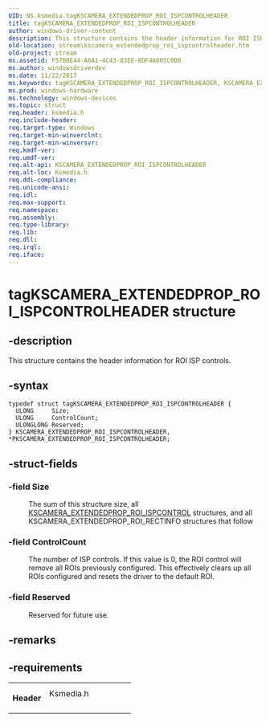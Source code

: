 ```yaml
---
UID: NS.ksmedia.tagKSCAMERA_EXTENDEDPROP_ROI_ISPCONTROLHEADER
title: tagKSCAMERA_EXTENDEDPROP_ROI_ISPCONTROLHEADER
author: windows-driver-content
description: This structure contains the header information for ROI ISP controls.
old-location: stream\kscamera_extendedprop_roi_ispcontrolheader.htm
old-project: stream
ms.assetid: F57B0E44-A6A1-4C43-83EE-8DF4A605C0D0
ms.author: windowsdriverdev
ms.date: 11/22/2017
ms.keywords: tagKSCAMERA_EXTENDEDPROP_ROI_ISPCONTROLHEADER, KSCAMERA_EXTENDEDPROP_ROI_ISPCONTROLHEADER, *PKSCAMERA_EXTENDEDPROP_ROI_ISPCONTROLHEADER
ms.prod: windows-hardware
ms.technology: windows-devices
ms.topic: struct
req.header: ksmedia.h
req.include-header: 
req.target-type: Windows
req.target-min-winverclnt: 
req.target-min-winversvr: 
req.kmdf-ver: 
req.umdf-ver: 
req.alt-api: KSCAMERA_EXTENDEDPROP_ROI_ISPCONTROLHEADER
req.alt-loc: Ksmedia.h
req.ddi-compliance: 
req.unicode-ansi: 
req.idl: 
req.max-support: 
req.namespace: 
req.assembly: 
req.type-library: 
req.lib: 
req.dll: 
req.irql: 
req.iface: 
---
```


# tagKSCAMERA_EXTENDEDPROP_ROI_ISPCONTROLHEADER structure



## -description
<p>This structure contains the header information for ROI ISP controls.</p>


## -syntax

````
typedef struct tagKSCAMERA_EXTENDEDPROP_ROI_ISPCONTROLHEADER {
  ULONG     Size;
  ULONG     ControlCount;
  ULONGLONG Reserved;
} KSCAMERA_EXTENDEDPROP_ROI_ISPCONTROLHEADER, *PKSCAMERA_EXTENDEDPROP_ROI_ISPCONTROLHEADER;
````


## -struct-fields
<dl>

### -field <b>Size</b>

<dd>
<p>The sum of this structure size, all <a href="https://msdn.microsoft.com/library/windows/hardware/dn925171">KSCAMERA_EXTENDEDPROP_ROI_ISPCONTROL</a> structures, and all KSCAMERA_EXTENDEDPROP_ROI_RECTINFO structures that follow</p>
</dd>

### -field <b>ControlCount</b>

<dd>
<p>The number of ISP controls. If this value is 0, the ROI control will remove all ROIs previously configured. This effectively clears up all ROIs configured and resets the driver to the default ROI.</p>
</dd>

### -field <b>Reserved</b>

<dd>
<p>Reserved for future use.</p>
</dd>
</dl>

## -remarks


## -requirements
<table>
<tr>
<th width="30%">
<p>Header</p>
</th>
<td width="70%">
<dl>
<dt>Ksmedia.h</dt>
</dl>
</td>
</tr>
</table>